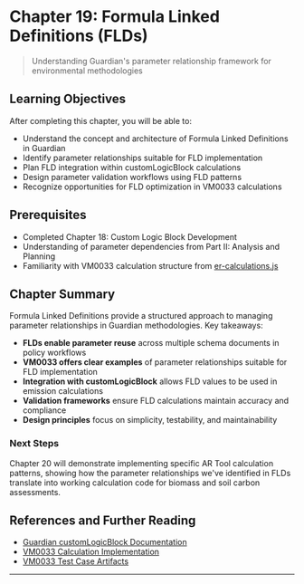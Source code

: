 # Chapter 19: Formula Linked Definitions (FLDs)

> Understanding Guardian's parameter relationship framework for environmental methodologies


## Learning Objectives

After completing this chapter, you will be able to:

- Understand the concept and architecture of Formula Linked Definitions in Guardian
- Identify parameter relationships suitable for FLD implementation
- Plan FLD integration within customLogicBlock calculations
- Design parameter validation workflows using FLD patterns
- Recognize opportunities for FLD optimization in VM0033 calculations

## Prerequisites

- Completed Chapter 18: Custom Logic Block Development
- Understanding of parameter dependencies from Part II: Analysis and Planning
- Familiarity with VM0033 calculation structure from [er-calculations.js](../../_shared/artifacts/er-calculations.js)

## Chapter Summary

Formula Linked Definitions provide a structured approach to managing parameter relationships in Guardian methodologies.
Key takeaways:

- **FLDs enable parameter reuse** across multiple schema documents in policy workflows
- **VM0033 offers clear examples** of parameter relationships suitable for FLD implementation
- **Integration with customLogicBlock** allows FLD values to be used in emission calculations
- **Validation frameworks** ensure FLD calculations maintain accuracy and compliance
- **Design principles** focus on simplicity, testability, and maintainability

### Next Steps

Chapter 20 will demonstrate implementing specific AR Tool calculation patterns, showing how the parameter relationships we've identified in FLDs translate into working calculation code for biomass and soil carbon assessments.

## References and Further Reading

- [Guardian customLogicBlock Documentation](../../../available-policy-workflow-blocks/customlogicblock.md)
- [VM0033 Calculation Implementation](../../_shared/artifacts/er-calculations.js)
- [VM0033 Test Case Artifacts](../../_shared/artifacts/VM0033_Allcot_Test_Case_Artifact.xlsx)

---